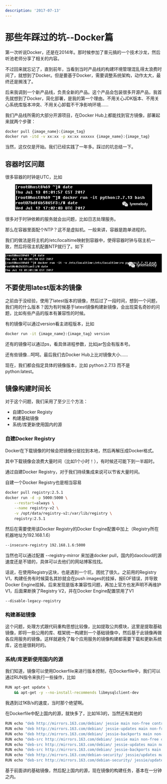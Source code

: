 ```yaml
---
description: '2017-07-13'
---
```


# 那些年踩过的坑--Docker篇

第一次听说Docker，还是在2014年。那时候参加了普元搞的一个技术沙龙，然后听池老师分享了相关的内容。

不过回来就忘记了，直到前年，当看到当时产品线的构建环境管理混乱得太浪费时间了，就想到了Docker。但是要基于Docker，需要调整系统架构，动作太大，最终还是搁浅了。

后来我调到一个新产品线，负责全新的产品。这个产品会包装很多开源产品，我首先就想到了Docker，简化部署，是我的第一个理由。不用关心JDK版本、不用关心系统库版本冲突、不用关心卸载不干净影响环境......

我们产品线所需的大部分开源项目，在Docker Hub上都能找到官方镜像，部署起来就两个步骤：

```bash
docker pull {image_name}:{image_tag}
docker run -itd -v xx:xx -p xx:xx xxxxxx {image_name}:{image_tag}
```

当然，这仅仅是开始。我们已经实践了一年多。踩过的坑总结一下。

## 容器时区问题

很多容器的时钟是UTC，比如

<div align=center><img src="./imgaes/docker-practice-20170713-01.png"></div>

很多对于时钟依赖的服务就会出问题，比如日志处理服务。

那么在容器里面配个NTP？这不是虚拟机。一般来讲，容器是跑单进程的。

我们的做法是将主机的/etc/localtime映射到容器中，使得容器时钟与宿主机一致，然后将宿主机配置NTP就行了。如下

<div align=center><img src="./imgaes/docker-practice-20170713-02.png"></div>

## 不要使用latest版本的镜像

之前由于没经验，使用了latest版本的镜像，然后过了一段时间，想到一个问题，我们用的什么版本？因为有时候基于latest镜像构建新镜像，会出现莫名奇妙的问题，比如有些产品的版本有兼容性的时候。

有的镜像可以通过version看主进程版本，比如

```bash
docker run -it {image_name}:{image_tag} version
```

还有的镜像可以通过ps，看具体进程参数，比如jar包会有版本号。

还有些镜像...呵呵。最后我们去Docker Hub上比对镜像大小......

现在，我们都会指定具体的镜像版本，比如 python:2.7.13 而不是 python:latest。

## 镜像构建时间长

对于这个问题，我们采用了至少三个方法：

* 自建Docker Registy
* 构建基础镜像
* 系统/库更新使用国内的源

### **自建Docker Registry**

Docker在下载镜像的时候会把镜像分层拉到本地，然后再解压成Docker格式。

其中下载镜像会浪费大量时间（比如1个小时！），有时候还可能下到一半超时。

通过自建Docker Registry，对于我们持续集成来说可以节省大量时间。

自建一个Docker Registry也是相当容易

```bash
docker pull registry:2.5.1
docker run -d -p 5000:5000 \
    --restart=always \
    --name registry-v2 \
    -v /opt/data/registry-v2:/var/lib/registry \
    registry:2.5.1
```

然后在需要使用该Docker Registry的Docker Engine配置中加上（Registry所在机器地址为192.168.1.6）

```bash
--insecure-registry 192.168.1.6:5000
```

当然也可以通过配置 --registry-mirror 来加速docker pull，国内的daocloud的源速度还是不错的，具体可以去他们的网站博客找找。

话说，在使用Registry这块，也是遇到一个坑，困扰了很久。之前用的Registry V1，构建任务有时候莫名其妙就会在push images的挂掉，报EOF错误，并导致Docker Engine挂掉。后来发现是版本兼容性问题，再加上官方也发声明不再维护V1，后面果断换了Registry V2，并在Docker Engine配置禁用了V1

```bash
--disable-legacy-registry
```

### **构建基础镜像**

这个问题，处理方式跟代码重构思想比较像，比如提取公共模块，这里是提取基础镜像，即将一些公用的库、框架统一构建到一个基础镜像中，然后基于此镜像再做各应用服务的镜像。这样就避免了每个应用服务的镜像构建都需要下载和更新系统库，这也是很耗时的。

### **系统/库更新使用国内的源**

我们知道，镜像可以使用Dockerfile来进行版本控制，在Dockerfile中，我们可以通过RUN指令来执行一些操作，比如

```bash
RUN apt-get update \
    && apt-get -y --no-install-recommends libmysqlclient-dev
```

我遇到过1KB/s的速度，当时那个绝望啊。

在Dockerfile中配上国内的源，就快多了，比如163的，当然还有其他的

```bash
RUN echo "deb http://mirrors.163.com/debian/ jessie main non-free contrib" >> /etc/apt/sources.list
RUN echo "deb http://mirrors.163.com/debian/ jessie-updates main non-free contrib" >> /etc/apt/sources.list
RUN echo "deb http://mirrors.163.com/debian/ jessie-backports main non-free contrib" >> /etc/apt/sources.list
RUN echo "deb-src http://mirrors.163.com/debian/ jessie main non-free contrib" >> /etc/apt/sources.list
RUN echo "deb-src http://mirrors.163.com/debian/ jessie-updates main non-free contrib" >> /etc/apt/sources.list
RUN echo "deb-src http://mirrors.163.com/debian/ jessie-backports main non-free contrib" >> /etc/apt/sources.list
RUN echo "deb http://mirrors.163.com/debian-security/ jessie/updates main non-free contrib" >> /etc/apt/sources.list
RUN echo "deb-src http://mirrors.163.com/debian-security/ jessie/updates main non-free contrib" >> /etc/apt/sources.list
```

基于前面讲的基础镜像，然后配上国内的源，现在镜像的构建任务，基本在一分钟之内。
